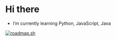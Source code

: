 # Hi there

- I’m currently learning Python, JavaScript, Java

[![roadmap.sh](https://roadmap.sh/card/tall/67389b5ef20970fd483d5780?variant=dark&roadmaps=java%2Cpython%2Cjavascript%2Cqa)](https://roadmap.sh)
